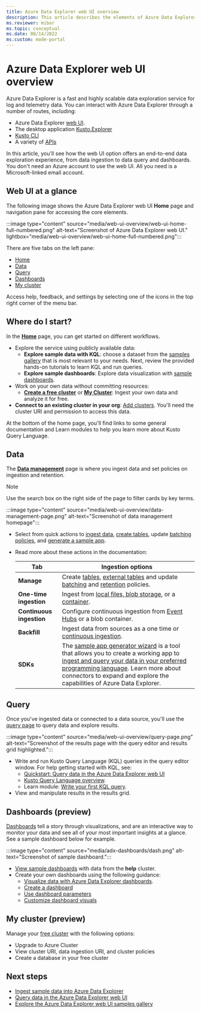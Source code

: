 ```yaml
---
title: Azure Data Explorer web UI overview
description: This article describes the elements of Azure Data Explorer web UI home page and the data analytics journey.
ms.reviewer: mibar
ms.topic: conceptual
ms.date: 08/14/2022
ms.custom: mode-portal
---
```


# Azure Data Explorer web UI overview

Azure Data Explorer is a fast and highly scalable data exploration service for log and telemetry data. You can interact with Azure Data Explorer through a number of routes, including:

* Azure Data Explorer [web UI](https://dataexplorer.azure.com).
* The desktop application [Kusto.Explorer](kusto/tools/kusto-explorer.md)
* [Kusto CLI](kusto/tools/kusto-cli.md)
* A variety of [APIs](kusto/api/index.md)

In this article, you'll see how the web UI option offers an end-to-end data exploration experience, from data ingestion to data query and dashboards. You don't need an Azure account to use the web UI. All you need is a Microsoft-linked email account.

## Web UI at a glance

The following image shows the Azure Data Explorer web UI **Home** page and navigation pane for accessing the core elements.

:::image type="content" source="media/web-ui-overview/web-ui-home-full-numbered.png" alt-text="Screenshot of Azure Data Explorer web UI." lightbox="media/web-ui-overview/web-ui-home-full-numbered.png":::

There are five tabs on the left pane:

* [Home](#where-do-i-start)
* [Data](#data)
* [Query](#query)
* [Dashboards](#dashboards-preview)
* [My cluster](#my-cluster-preview)

Access help, feedback, and settings by selecting one of the icons in the top right corner of the menu bar.

## Where do I start?

In the **[Home](https://dataexplorer.azure.com/home)** page, you can get started on different workflows.

* Explore the service using publicly available data:
  * **Explore sample data with KQL**:  choose a dataset from the [samples gallery](web-ui-samples-gallery.md) that is most relevant to your needs. Next, review the provided hands-on tutorials to learn KQL and run queries.
  * **Explore sample dashboards**:  Explore data visualization with [sample dashboards](web-ui-samples-gallery.md#explore-sample-dashboards).
* Work on your own data without committing resources:
  * [**Create a free cluster**](https://dataexplorer.azure.com/freecluster) or [**My Cluster**](https://dataexplorer.azure.com/freecluster): Ingest your own data and analyze it for free.
* **Connect to an existing cluster in your org**: [Add clusters](web-query-data.md#add-clusters). You'll need the cluster URI and permission to access this data.

At the bottom of the home page, you'll find links to some general documentation and Learn modules to help you learn more about Kusto Query Language.

## Data

The **[Data management](https://dataexplorer.azure.com/oneclick)** page is where you ingest data and set policies on ingestion and retention.

> [!NOTE]
> Use the search box on the right side of the page to filter cards by key terms.

:::image type="content" source="media/web-ui-overview/data-management-page.png" alt-text="Screenshot of data management homepage":::

* Select from quick actions to [ingest data](https://dataexplorer.azure.com/oneclick/ingest?sourceType=file), [create tables](https://dataexplorer.azure.com/oneclick/createtable), update [batching policies](https://dataexplorer.azure.com/oneclick/updateTableBatchingPolicy), and [generate a sample app](https://dataexplorer.azure.com/oneclick/generatecode?sourceType=file).
* Read more about these actions in the documentation:

    |Tab  |Ingestion options  |
    |---------|---------|
    |**Manage**     | Create [tables](https://dataexplorer.azure.com/oneclick/createtable), [external tables](external-table.md) and update [batching](./kusto/management/batchingpolicy.md) and [retention](./kusto/management/retentionpolicy.md) policies.      |
    |**One-time ingestion**    | Ingest from [local files, blob storage](./ingest-data-one-click.md), or a [container](.//one-click-ingestion-new-table.md).      |
    |**Continuous ingestion**     | Configure continuous ingestion from [Event Hubs](./one-click-event-hub.md) or a blob container.        |
    |**Backfill**     |  Ingest data from sources as a one time or [continuous ingestion](one-click-ingestion-new-table.md).       |
    |**SDKs**     |  The [sample app generator wizard](https://dataexplorer.azure.com/oneclick/generatecode?programingLang=Python) is a tool that allows you to create a working app to [ingest and query your data in your preferred programming language](sample-app-generator-one-click.md). Learn more about connectors to expand and explore the capabilities of Azure Data Explorer.    |

## Query

Once you've ingested data or connected to a data source, you'll use the [query page](https://dataexplorer.azure.com/clusters/help) to query data and explore results.

:::image type="content" source="media/web-ui-overview/query-page.png" alt-text="Screenshot of the results page with the query editor and results grid highlighted.":::

* Write and run Kusto Query Language (KQL) queries in the query editor window. For help getting started with KQL, see:
  * [Quickstart: Query data in the Azure Data Explorer web UI](web-query-data.md)
  * [Kusto Query Language overview](./kusto/query/index.md).
  * Learn module: [Write your first KQL query](/learn/modules/write-first-query-kusto-query-language/).
* View and manipulate results in the results grid.

## Dashboards (preview)

[Dashboards](https://dataexplorer.azure.com/dashboards) tell a story through visualizations, and are an interactive way to monitor your data and see all of your most important insights at a glance. See a sample dashboard below for example.

:::image type="content" source="media/adx-dashboards/dash.png" alt-text="Screenshot of sample dashboard.":::

* [View sample dashboards](web-ui-samples-gallery.md#explore-sample-dashboards) with data from the **help** cluster.
* Create your own dashboards using the following guidance:
  * [Visualize data with Azure Data Explorer dashboards](azure-data-explorer-dashboards.md).
  * [Create a dashboard](azure-data-explorer-dashboards.md#create-a-dashboard)
  * [Use dashboard parameters](dashboard-parameters.md)
  * [Customize dashboard visuals](dashboard-customize-visuals.md)

## My cluster (preview)

Manage your [free cluster](https://dataexplorer.azure.com/freecluster) with the following options:

* Upgrade to Azure Cluster
* View cluster URI, data ingestion URI, and cluster policies
* Create a database in your free cluster

## Next steps

* [Ingest sample data into Azure Data Explorer](ingest-sample-data.md)
* [Query data in the Azure Data Explorer web UI](web-query-data.md#run-queries)
* [Explore the Azure Data Explorer web UI samples gallery](web-ui-samples-gallery.md)
